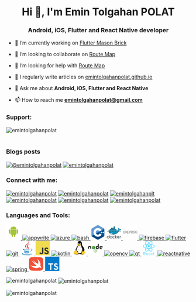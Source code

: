 <h1 align="center">Hi 👋, I'm Emin Tolgahan POLAT</h1>
<h3 align="center">Android, iOS, Flutter and React Native developer</h3>


- 🔭 I’m currently working on [Flutter Mason Brick](https://github.com/emintolgahanpolat/flutter_mason)

- 👯 I’m looking to collaborate on [Route Map](https://github.com/emintolgahanpolat/route_map)

- 🤝 I’m looking for help with [Route Map](https://github.com/emintolgahanpolat/route_map)

- 📝 I regularly write articles on [emintolgahanpolat.github.io](emintolgahanpolat.github.io)

- 💬 Ask me about **Android, iOS, Flutter and React Native**

- 📫 How to reach me **emintolgahanpolat@gmail.com**

<h3 align="left">Support:</h3>

<p><a href="https://www.buymeacoffee.com/emintolgahanpolat">
  
<img align="left" src="https://cdn.buymeacoffee.com/buttons/v2/default-yellow.png" height="50" width="210" alt="emintolgahanpolat" /></a></p><br><br>
<!--
<p align="left"> <a href="https://github.com/ryo-ma/github-profile-trophy"><img src="https://github-profile-trophy.vercel.app/?username=emintolgahanpolat" alt="emintolgahanpolat" /></a> </p>
-->
### Blogs posts
<!-- BLOG-POST-LIST:START -->
<a href="https://medium.com/@emintolgahanpolat" target="blank"><img align="center" src="https://raw.githubusercontent.com/rahuldkjain/github-profile-readme-generator/master/src/images/icons/Social/medium.svg" alt="@emintolgahanpolat" height="30" width="40" /></a>
<a href="https://pub.dev/publishers/emintolgahanpolat.com" target="blank"><img align="center" src="https://raw.githubusercontent.com/rahuldkjain/github-profile-readme-generator/master/src/images/icons/MobileAppDevelopment/dart.svg" alt="emintolgahanpolat" height="30" width="40" /></a>
<!-- BLOG-POST-LIST:END -->

<h3 align="left">Connect with me:</h3>
<p align="left">

<a href="https://www.instagram.com/emintolgahanpolat" target="blank"><img align="center" src="https://raw.githubusercontent.com/rahuldkjain/github-profile-readme-generator/master/src/images/icons/Social/instagram.svg" alt="emintolgahanpolat" height="30" width="40" /></a>
<a href="https://www.discordapp.com/users/439125096242741248" target="blank"><img align="center" src="https://raw.githubusercontent.com/rahuldkjain/github-profile-readme-generator/master/src/images/icons/Social/discord.svg" alt="emintolgahanpolat" height="30" width="40" /></a>
<a href="https://twitter.com/emintolgahanplt" target="blank"><img align="center" src="https://raw.githubusercontent.com/rahuldkjain/github-profile-readme-generator/master/src/images/icons/Social/twitter.svg" alt="emintolgahanplt" height="30" width="40" /></a>
<a href="https://linkedin.com/in/emintolgahanpolat" target="blank"><img align="center" src="https://raw.githubusercontent.com/rahuldkjain/github-profile-readme-generator/master/src/images/icons/Social/linked-in-alt.svg" alt="emintolgahanpolat" height="30" width="40" /></a>
<a href="https://fb.com/emintolgahanpolat" target="blank"><img align="center" src="https://raw.githubusercontent.com/rahuldkjain/github-profile-readme-generator/master/src/images/icons/Social/facebook.svg" alt="emintolgahanpolat" height="30" width="40" /></a>
<a href="https://www.youtube.com/channel/UC6X1m7v3S5jR92A-WDCF-FA" target="blank"><img align="center" src="https://raw.githubusercontent.com/rahuldkjain/github-profile-readme-generator/master/src/images/icons/Social/youtube.svg" alt="emintolgahanpolat" height="30" width="40" /></a>
</p>

<h3 align="left">Languages and Tools:</h3>
<p align="left"> <a href="https://developer.android.com" target="_blank" rel="noreferrer"> <img src="https://raw.githubusercontent.com/devicons/devicon/master/icons/android/android-original-wordmark.svg" alt="android" width="40" height="40"/> </a> <a href="https://appwrite.io" target="_blank" rel="noreferrer"> <img src="https://www.vectorlogo.zone/logos/appwriteio/appwriteio-icon.svg" alt="appwrite" width="40" height="40"/> </a> <a href="https://azure.microsoft.com/en-in/" target="_blank" rel="noreferrer"> <img src="https://www.vectorlogo.zone/logos/microsoft_azure/microsoft_azure-icon.svg" alt="azure" width="40" height="40"/> </a> <a href="https://www.gnu.org/software/bash/" target="_blank" rel="noreferrer"> <img src="https://www.vectorlogo.zone/logos/gnu_bash/gnu_bash-icon.svg" alt="bash" width="40" height="40"/> </a> <a href="https://www.w3schools.com/cpp/" target="_blank" rel="noreferrer"> <img src="https://raw.githubusercontent.com/devicons/devicon/master/icons/cplusplus/cplusplus-original.svg" alt="cplusplus" width="40" height="40"/> </a> <a href="https://www.docker.com/" target="_blank" rel="noreferrer"> <img src="https://raw.githubusercontent.com/devicons/devicon/master/icons/docker/docker-original-wordmark.svg" alt="docker" width="40" height="40"/> </a> <a href="https://expressjs.com" target="_blank" rel="noreferrer"> <img src="https://raw.githubusercontent.com/devicons/devicon/master/icons/express/express-original-wordmark.svg" alt="express" width="40" height="40"/> </a> <a href="https://firebase.google.com/" target="_blank" rel="noreferrer"> <img src="https://www.vectorlogo.zone/logos/firebase/firebase-icon.svg" alt="firebase" width="40" height="40"/> </a> <a href="https://flutter.dev" target="_blank" rel="noreferrer"> <img src="https://www.vectorlogo.zone/logos/flutterio/flutterio-icon.svg" alt="flutter" width="40" height="40"/> </a> <a href="https://git-scm.com/" target="_blank" rel="noreferrer"> <img src="https://www.vectorlogo.zone/logos/git-scm/git-scm-icon.svg" alt="git" width="40" height="40"/> </a> <a href="https://www.java.com" target="_blank" rel="noreferrer"> <img src="https://raw.githubusercontent.com/devicons/devicon/master/icons/java/java-original.svg" alt="java" width="40" height="40"/> </a> <a href="https://developer.mozilla.org/en-US/docs/Web/JavaScript" target="_blank" rel="noreferrer"> <img src="https://raw.githubusercontent.com/devicons/devicon/master/icons/javascript/javascript-original.svg" alt="javascript" width="40" height="40"/> </a> <a href="https://kotlinlang.org" target="_blank" rel="noreferrer"> <img src="https://www.vectorlogo.zone/logos/kotlinlang/kotlinlang-icon.svg" alt="kotlin" width="40" height="40"/> </a> <a href="https://www.linux.org/" target="_blank" rel="noreferrer"> <img src="https://raw.githubusercontent.com/devicons/devicon/master/icons/linux/linux-original.svg" alt="linux" width="40" height="40"/> </a> <a href="https://nodejs.org" target="_blank" rel="noreferrer"> <img src="https://raw.githubusercontent.com/devicons/devicon/master/icons/nodejs/nodejs-original-wordmark.svg" alt="nodejs" width="40" height="40"/> </a> <a href="https://opencv.org/" target="_blank" rel="noreferrer"> <img src="https://www.vectorlogo.zone/logos/opencv/opencv-icon.svg" alt="opencv" width="40" height="40"/> </a> <a href="https://www.qt.io/" target="_blank" rel="noreferrer"> <img src="https://upload.wikimedia.org/wikipedia/commons/0/0b/Qt_logo_2016.svg" alt="qt" width="40" height="40"/> </a> <a href="https://reactjs.org/" target="_blank" rel="noreferrer"> <img src="https://raw.githubusercontent.com/devicons/devicon/master/icons/react/react-original-wordmark.svg" alt="react" width="40" height="40"/> </a> <a href="https://reactnative.dev/" target="_blank" rel="noreferrer"> <img src="https://reactnative.dev/img/header_logo.svg" alt="reactnative" width="40" height="40"/> </a> <a href="https://spring.io/" target="_blank" rel="noreferrer"> <img src="https://www.vectorlogo.zone/logos/springio/springio-icon.svg" alt="spring" width="40" height="40"/> </a> <a href="https://developer.apple.com/swift/" target="_blank" rel="noreferrer"> <img src="https://raw.githubusercontent.com/devicons/devicon/master/icons/swift/swift-original.svg" alt="swift" width="40" height="40"/> </a> <a href="https://www.typescriptlang.org/" target="_blank" rel="noreferrer"> <img src="https://raw.githubusercontent.com/devicons/devicon/master/icons/typescript/typescript-original.svg" alt="typescript" width="40" height="40"/> </a> </p>

<p><img align="left" src="https://github-readme-stats.vercel.app/api/top-langs?username=emintolgahanpolat&show_icons=true&locale=en&layout=compact" alt="emintolgahanpolat" /></p>

<p>&nbsp;<img align="center" src="https://github-readme-stats.vercel.app/api?username=emintolgahanpolat&show_icons=true&locale=en" alt="emintolgahanpolat" /></p>

<p><img align="center" src="https://github-readme-streak-stats.herokuapp.com/?user=emintolgahanpolat&" alt="emintolgahanpolat" /></p>

  
